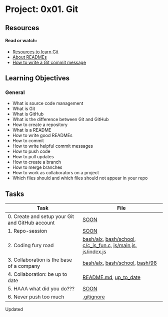 # Project: 0x01. Git

## Resources

#### Read or watch:

* [Resources to learn Git](https://intranet.alxswe.com/rltoken/EC5rb6yWBWllPB-T8rd0SQ)
* [About READMEs](https://intranet.alxswe.com/rltoken/yM5FZakIhHB2TWO1PN2PZg)
* [How to write a Git commit message](https://intranet.alxswe.com/rltoken/SihXX88mKA9TFaIebKX3Rw)
## Learning Objectives

### General

* What is source code management
* What is Git
* What is GitHub
* What is the difference between Git and GitHub
* How to create a repository
* What is a README
* How to write good READMEs
* How to commit
* How to write helpful commit messages
* How to push code
* How to pull updates
* How to create a branch
* How to merge branches
* How to work as collaborators on a project
* Which files should and which files should not appear in your repo
## Tasks

| Task | File |
| ---- | ---- |
| 0. Create and setup your Git and GitHub account | [SOON](./) |
| 1. Repo-session | [SOON](./) |
| 2. Coding fury road | [bash/alx](./bash/alx), [bash/school](./bash/school), [c/c_is_fun.c](./c/c_is_fun.c), [js/main.js](./js/main.js), [js/index.js](./js/index.js) |
| 3. Collaboration is the base of a company | [bash/alx](./bash/alx), [bash/school](./bash/school), [bash/98](./bash/98) |
| 4. Collaboration: be up to date | [README.md](./README.md), [up_to_date](./up_to_date) |
| 5. HAAA what did you do??? | [SOON](./) |
| 6. Never push too much | [.gitignore](./.gitignore) |

Updated
